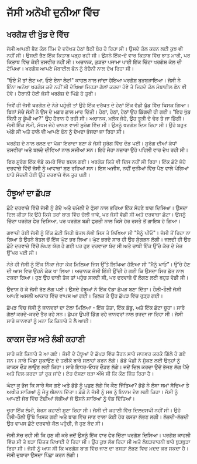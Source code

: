 # ਜੱਸੀ ਅਨੋਖੀ ਦੁਨੀਆ ਵਿੱਚ 

## ਖਰਗੋਸ਼ ਦੀ ਖੁੱਡ ਦੇ ਵਿੱਚ 

ਜੱਸੀ ਆਪਣੀ ਭੈਣ ਕੋਲ ਨਿੰਮ ਦੇ ਦਰੱਖਤ ਹੇਠਾਂ ਬੈਠੀ ਬੋਰ ਹੋ ਰਿਹਾ ਸੀ। ਉਸਦੇ ਕੋਲ ਕਰਨ ਲਈ  ਕੁਝ ਵੀ ਨਹੀਂ ਸੀ। ਉਸਦੀ ਭੈਣ ਇੱਕ ਕਿਤਾਬ ਪੜ੍ਹ ਰਹੀ ਸੀ। ਉਸਨੇ ਇੱਕ-ਦੋ ਵਾਰ ਕਿਤਾਬ ਵਿੱਚ ਝਾਤ ਮਾਰੀ, ਪਰ ਕਿਤਾਬ ਵਿੱਚ ਕੋਈ ਤਸਵੀਰ ਨਹੀਂ ਸੀ। ਅਚਾਨਕ, ਕੁੜਤਾ ਪਜਾਮਾ ਪਾਈ ਇੱਕ ਚਿੱਟਾ ਖਰਗੋਸ਼ ਕੋਲ ਦੀ ਟੱਪਿਆ। ਖਰਗੋਸ਼ ਆਪਣੇ ਮੋਬਾਈਲ ਫੋਨ ਨੂੰ ਬੇਚੈਨੀ ਨਾਲ ਦੇਖ ਰਿਹਾ ਸੀ।

"ਓਏ ਮੈਂ ਤਾਂ ਲੇਟ ਆ, ਓਏ ਏਨਾ ਲੇਟ!" ਕਾਹਲ ਨਾਲ ਜਾਂਦਾ ਹੋਇਆ ਖਰਗੋਸ਼ ਬੁੜਬੁੜਾਇਆ। ਜੱਸੀ ਨੇ ਇੰਨਾ ਅਨੋਖਾ ਖਰਗੋਸ਼ ਕਦੇ ਨਹੀਂ ਸੀ ਦੇਖਿਆ ਜਿਹੜਾ ਗੱਲਾਂ ਕਰਦਾ ਹੋਵੇ ਤੇ ਜਿਹਦੇ ਕੋਲ ਮੋਬਾਈਲ ਫੋਨ ਵੀ ਹੋਵੇ। ਹੈਰਾਨੀ ਹੋਈ ਜੱਸੀ ਖਰਗੋਸ਼ ਦੇ ਪਿੱਛੇ ਹੋ ਤੁਰੀ।

ਜਿਵੇਂ ਹੀ ਜੱਸੀ ਖਰਗੋਸ਼ ਦੇ ਨੇੜੇ ਪਹੁੰਚੀ ਤਾਂ ਉਹੋ ਇੱਕ ਦਰੱਖਤ ਦੇ ਹੇਠਾਂ ਇੱਕ ਵੱਡੀ ਖੁੱਡ ਵਿੱਚ ਖਿਸਕ ਗਿਆ। ਬਿਨਾਂ ਸੋਚੇ ਜੱਸੀ ਨੇ ਉਸ ਦੇ ਮਗਰ ਛਾਲ ਮਾਰ ਦਿੱਤੀ। ਹੇਠਾਂ, ਹੇਠਾਂ, ਹੇਠਾਂ ਉਹ ਡਿੱਗਦੀ ਹੀ  ਗਈ। "ਇਹ ਖੁੱਡ ਕਿੰਨੀ ਕੂ ਡੂੰਘੀ ਆ?" ਉਹ ਹੈਰਾਨ ਹੋ ਰਹੀ ਸੀ। ਅਚਾਨਕ, ਮਲੱਕ ਜੇਹੇ, ਉਹ ਤੂੜੀ  ਦੇ ਢੇਰ ਤੇ ਜਾ ਡਿੱਗੀ। ਜੱਸੀ ਇੱਕ ਲੰਮੀ, ਮੱਧਮ ਜੇਹੇ ਚਾਨਣ ਵਾਲੀ ਸੁਰੰਗ ਵਿੱਚ ਸੀ। ਉਸਨੂੰ ਖਰਗੋਸ਼ ਦਿਸ ਰਿਹਾ ਸੀ। ਉਹੋ ਬਹੁਤ ਅੱਗੇ ਸੀ ਅਤੇ ਹਾਲੇ ਵੀ ਆਪਣੇ ਫੋਨ ਨੂੰ ਦੇਖਦਾ ਭੱਜਦਾ ਜਾ ਰਿਹਾ ਸੀ।

ਖਰਗੋਸ਼ ਦੇ ਨਾਲ ਰਲਣ ਦਾ ਪੱਕਾ ਇਰਾਦਾ ਬਣਾ ਕੇ ਜੱਸੀ ਸੁਰੰਗ ਵਿੱਚ ਦੌੜ ਪਈ। ਸੁਰੰਗ ਦੀਆਂ ਕੰਧਾਂ ਤਸਵੀਰਾਂ ਅਤੇ ਬਲਦੇ ਦੀਵਿਆਂ ਨਾਲ ਸਜੀਆਂ ਸਨ। ਇਹੋ ਜੇਹਾ ਨਜ਼ਾਰਾ ਉਹੋ ਪਹਿਲੀ ਵਾਰ ਦੇਖ ਰਹੀ ਸੀ।

ਫਿਰ ਸੁਰੰਗ ਇੱਕ ਵੱਡੇ ਕਮਰੇ ਵਿੱਚ ਬਦਲ ਗਈ। ਖਰਗੋਸ਼ ਕਿਤੇ ਵੀ ਦਿਸ ਨਹੀਂ ਸੀ ਰਿਹਾ। ਇੱਕ ਛੋਟੇ ਜੇਹੇ ਦਰਵਾਜ਼ੇ ਵਿੱਚੋਂ ਜੱਸੀ ਨੂੰ ਆਵਾਜ਼ਾਂ ਸੁਣ ਰਹਿਆਂ ਸਨ। ਇਸ ਅਜੀਬ, ਨਵੀਂ ਦੁਨੀਆਂ ਵਿੱਚ ਪੈਣ ਵਾਲੇ ਪੰਗਿਆਂ ਬਾਰੇ ਸੋਚਦੀ ਹੋਈ ਉਹ ਦਰਵਾਜ਼ੇ ਵੱਲ ਤੁਰ ਪਈ।


## ਹੰਝੂਆਂ ਦਾ ਛੱਪੜ

ਛੋਟੇ ਦਰਵਾਜ਼ੇ ਵਿੱਚੋਂ ਜੱਸੀ ਨੂੰ ਗੇਂਦੇ ਅਤੇ ਚਮੇਲੀ ਦੇ ਫੁੱਲਾਂ ਨਾਲ ਭਰਿਆ ਇੱਕ ਸੋਹਣੇ ਬਾਗ ਦਿਸਿਆ। ਉਸਦਾ ਦਿਲ ਕੀਤਾ ਕਿ ਉਹੋ ਕਿਸੇ ਤਰਾਂ ਬਾਗ ਵਿੱਚ ਚੱਲੀ ਜਾਵੇ, ਪਰ ਜੱਸੀ ਵੱਡੀ ਸੀ ਅਤੇ ਦਰਵਾਜ਼ਾ ਛੋਟਾ। ਉਸਨੂੰ ਚਿੱਟਾ ਖਰਗੋਸ਼ ਫੇਰ ਦਿਸਿਆ, ਪਰ ਖਰਗੋਸ਼ ਬੜੀ ਫੁਰਤੀ ਨਾਲ ਕਿਸੇ ਹੋਰ ਰਸਤੇ ਤੋਂ ਗਾਇਬ ਹੋ ਗਿਆ।

ਗਵਾਚੀ ਹੋਈ ਜੱਸੀ ਨੂੰ ਇੱਕ ਛੋਟੀ ਜਿਹੀ ਬੋਤਲ ਲੱਭੀ ਜਿਸ ਤੇ ਲਿਖਿਆ ਸੀ "ਮੈਨੂੰ ਪੀਓ"। ਜੱਸੀ ਤੋਂ ਰਿਹਾ ਨਾ ਗਿਆ ਤੇ ਉਹਨੇ ਬੋਤਲ ਚੋਂ ਇੱਕ ਘੁੱਟ ਭਰ ਲਿਆ। ਘੁੱਟ ਭਰਦੇ ਸਾਰ ਹੀ ਉਹ ਸੁੰਗੜਨ ਲੱਗੀ। ਜਲਦੀ ਹੀ ਉਹ ਛੋਟੇ ਦਰਵਾਜ਼ੇ ਵਿੱਚੋਂ ਲੰਘਣ ਯੋਗ ਹੋ ਗਈ ਪਰ ਹੁਣ ਦਰਵਾਜ਼ਾ ਬੰਦ ਸੀ ਅਤੇ ਚਾਬੀ ਇੱਕ ਉੱਚੇ ਕੱਚ ਦੇ ਮੇਜ਼ ਉੱਪਰ ਪਈ ਸੀ।

ਨੇੜੇ ਹੀ ਜੱਸੀ ਨੂੰ ਇੱਕ ਨਿੱਕਾ ਜੇਹਾ ਕੇਕ ਮਿਲਿਆ ਜਿਸ ਉੱਤੇ ਲਿਖਿਆ ਹੋਇਆ ਸੀ “ਮੈਨੂੰ ਖਾਓ”। ਉੱਚੇ ਹੋਣ ਦੀ ਆਸ ਵਿਚ ਉਹਨੇ ਕੇਕ ਖਾ ਲਿਆ। ਅਚਾਨਕ ਜੱਸੀ ਇੰਨੀ ਉੱਚੀ ਹੋ ਗਈ ਕਿ ਉਸਦਾ ਸਿਰ ਛੱਤ ਨਾਲ ਟਕਰਾ ਗਿਆ। ਹੁਣ ਉਹ ਚਾਬੀ ਤੱਕ ਤਾਂ ਪਹੁੰਚ ਸਕਦੀ ਸੀ, ਪਰ ਦਰਵਾਜ਼ੇ ਚੋਂ ਲੰਗਣ ਲਈ ਬਹੁਤ ਵੱਡੀ ਸੀ।

ਉਦਾਸ ਹੋ ਕੇ ਜੱਸੀ ਰੋਣ ਲੱਗ ਪਈ। ਉਸਦੇ ਹੰਝੂਆਂ ਨੇ ਇੱਕ ਵੱਡਾ ਛੱਪੜ ਬਣਾ ਦਿੱਤਾ। ਹੌਲੀ-ਹੌਲੀ ਜੱਸੀ ਆਪਣੇ ਅਸਲੀ ਆਕਾਰ ਵਿੱਚ ਵਾਪਸ ਆ ਗਈ। ਤਿਲਕ ਕੇ ਉਹ ਛੱਪੜ ਵਿੱਚ ਰੁੜ੍ਹ ਗਈ।

ਛੱਪੜ ਵਿੱਚ ਜੱਸੀ ਨੂੰ ਜਾਨਵਰਾਂ ਦਾ ਟੋਲਾ ਮਿਲਿਆ - ਇੱਕ ਤੋਤਾ, ਇੱਕ ਡੱਡੂ, ਅਤੇ ਇੱਕ ਛੋਟਾ ਚੂਹਾ। ਸਾਰੇ ਗੱਲਾਂ ਕਰਦੇ-ਕਰਦੇ ਤੈਰ ਰਹੇ ਸਨ। ਛੱਪੜ ਉਪਰੋਂ ਡਿੱਗ ਰਹੇ ਜਾਨਵਰਾਂ ਨਾਲ ਭਰਦਾ ਜਾ ਰਿਹਾ ਸੀ। ਜੱਸੀ ਸਾਰੇ ਜਾਨਵਰਾਂ ਨੂੰ ਮਨਾ ਕਿ ਕਿਨਾਰੇ ਤੇ ਲੈ ਆਈ।



## ਕਾਕਸ ਦੌੜ ਅਤੇ ਲੰਬੀ ਕਹਾਣੀ

ਸਾਰੇ ਜਣੇ ਕਿਨਾਰੇ ਤੇ ਆ ਗਏ। ਜੱਸੀ ਦੇ ਹੰਝੂਆਂ ਦੇ ਛੱਪੜ ਵਿੱਚ ਤੈਰਨ ਸਾਰੇ ਜਾਨਵਰ ਕਰਕੇ ਗਿੱਲੇ ਹੋ ਗਏ ਸਨ। ਸਾਰੇ ਪਿੰਡਾ ਸੁਕਾਉਣ ਦੇ ਤਰੀਕੇ ਬਾਰੇ ਸਲਾਹਾਂ ਕਰਨ ਲੱਗੇ। ਡੋਡੋ ਪੰਛੀ ਨੇ ਸੁੱਕਣ ਲਈ ਉਨ੍ਹਾਂ ਨੂੰ ਕਾਕਸ ਦੌੜ ਲਾਉਣ ਲਈ ਕਿਹਾ। ਸਾਰੇ ਇਧਰ-ਓਧਰ ਦੌੜਣ ਲੱਗੇ। ਜਦੋਂ ਦਿਲ ਕਰਦਾ ਉਦੋਂ ਭੱਜਣ ਲੱਗ ਪੈਂਦੇ ਅਤੇ ਦਿਲ ਕਰਦਾ ਤਾਂ ਰੁਕ ਜਾਂਦੇ। ਏਹ ਦੱਸਣਾ ਬੜਾ ਔਖੇ ਸੀ ਕਿ ਕੌਣ ਜਿੱਤ ਰਿਹਾ ਹੈ। 

ਘੰਟਾ ਕੂ ਭੱਜ ਕਿ ਸਾਰੇ ਥੱਕ ਗਏ ਅਤੇ ਡੋਡੋ ਨੂੰ ਪੁਛਣ ਲੱਗੇ ਕਿ ਕੌਣ ਜਿੱਤਿਆ? ਡੋਡੋ ਨੇ ਲੰਬਾ ਸਮਾਂ ਸੋਚਿਆ ਤੇ ਅਖੀਰ ਸਾਰਿਆਂ ਨੂੰ ਜੇਤੂ ਐਲਾਨ ਦਿੱਤਾ। ਡੋਡੋ ਨੇ ਜੱਸੀ ਨੂੰ ਸਭ ਨੂੰ ਇਨਾਮ ਦੇਣ ਲਈ ਕਿਹਾ। ਜੱਸੀ ਨੂੰ ਆਪਣੀ ਜੇਬ ਵਿੱਚ ਟੌਫ਼ੀਆਂ ਲੱਭੀਆਂ ਜੋ ਉਸਨੇ ਸਾਰਿਆਂ ਨੂੰ ਵੰਡ ਦਿੱਤਿਆਂ।    

ਚੂਹਾ ਇੱਕ ਲੰਮੀ, ਬੇਰਸ ਕਹਾਣੀ ਸੁਣਾ ਰਿਹਾ ਸੀ। ਜੱਸੀ ਦੀ ਕਹਾਣੀ ਵਿੱਚ ਦਿਲਚਸਪੀ ਨਹੀਂ ਸੀ। ਉਹੋ ਹੌਲੀ-ਹੌਲੀ ਉੱਥੋ ਖਿਸਕ ਗਈ ਅਤੇ ਬਾਗ ਵਿੱਚ ਜਾਣ ਵਾਲਾ ਕੋਈ ਹੋਰ ਰਸਤਾ ਲੱਭਣ ਲਗੀ। ਲੱਭਦੀ-ਲੱਭਦੀ ਉਹ ਵਾਪਸ ਛੋਟੇ ਦਰਵਾਜ਼ੇ ਕੋਲ ਪਹੁੰਚੀ, ਜੋ ਹੁਣ ਬੰਦ ਸੀ।

ਜੱਸੀ ਸੋਚ ਰਹੀ ਸੀ ਕਿ ਹੁਣ ਕੀ ਕਰੇ ਜਦੋਂ ਉਸਨੂੰ ਇੱਕ ਵਾਰ ਫੇਰ ਚਿੱਟਾ ਖਰਗੋਸ਼ ਦਿਸਿਆ। ਖਰਗੋਸ਼ ਕਾਹਲੀ ਵਿੱਚ ਸੀ ਤੇ ਬੜਾ ਚਿੰਤਤ ਦਿਖਾਈ ਦੇ ਰਿਹਾ ਸੀ। ਉਹ ਕੁਝ ਲੱਭ ਰਿਹਾ ਸੀ ਅਤੇ ਲੰਬੜਦਾਰਨੀ ਬਾਰੇ ਬੁੜਬੁੜਾ ਰਿਹਾ ਸੀ। ਜੱਸੀ ਨੂੰ ਆਸ ਸੀ ਕਿ ਖਰਗੋਸ਼ ਬਾਗ ਵਿੱਚ ਜਾਣ ਦਾ ਰਸਤਾ ਲੱਭਣ ਵਿਚ ਮਦਦ ਕਰ ਸਕਦਾ ਹੈ। ਜੱਸੀ ਦੁਬਾਰਾ ਉਸਦਾ ਪਿੱਛਾ ਕਰਨ ਲੱਗੀ।
